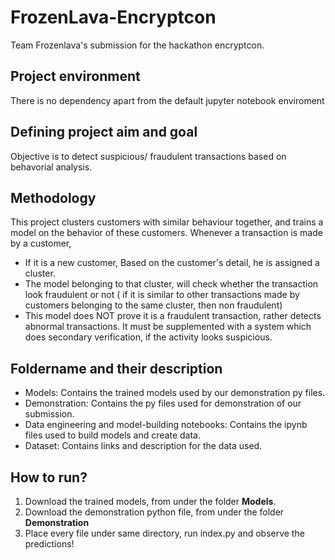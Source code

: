 # FrozenLava-Encryptcon
Team Frozenlava's submission for the hackathon encryptcon.

## Project environment 

There is no dependency apart from the default jupyter notebook enviroment

## Defining project aim and goal

Objective is to detect suspicious/ fraudulent transactions based on behavorial analysis.

## Methodology
This project clusters customers with similar behaviour together, and trains a model on the behavior of these customers. Whenever a transaction is made by a customer,

- If it is a new customer, Based on the customer's detail, he is assigned a cluster.
- The model belonging to that cluster, will check whether the transaction look fraudulent or not ( if it is similar to other transactions made by customers belonging to the same cluster, then non fraudulent)
- This model does NOT prove it is a fraudulent transaction, rather detects abnormal transactions. It must be supplemented with a system which does secondary verification, if the activity looks suspicious.
  
## Foldername and their description

- Models: Contains the trained models used by our demonstration py files.
- Demonstration: Contains the py files used for demonstration of our submission.
- Data engineering and model-building notebooks: Contains the ipynb files used to build models and create data.
- Dataset: Contains links and description for the data used.

## How to run?

1. Download the trained models, from under the folder **Models**.
2. Download the demonstration python file, from under the folder **Demonstration**
3. Place every file under same directory, run index.py and observe the predictions! 



